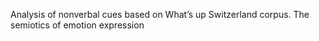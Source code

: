 Analysis of nonverbal cues based on What’s up Switzerland corpus. 
The semiotics of emotion expression 
